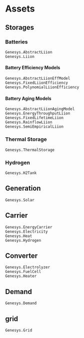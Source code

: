 # Assets

## Storages

### Batteries
```@docs
Genesys.AbstractLiion
Genesys.Liion
```

#### Battery Efficiency Models
```@docs
Genesys.AbstractLiionEffModel
Genesys.FixedLiionEfficiency
Genesys.PolynomialLiionEfficiency
```

#### Battery Aging Models
```@docs
Genesys.AbstractLiionAgingModel
Genesys.EnergyThroughputLiion
Genesys.FixedLifetimeLiion
Genesys.RainflowLiion
Genesys.SemiEmpiricalLiion
```

### Thermal Storage
```@docs
Genesys.ThermalStorage
```

### Hydrogen
```@docs
Genesys.H2Tank
```

## Generation
```@docs
Genesys.Solar
```

## Carrier
```@docs
Genesys.EnergyCarrier
Genesys.Electricity
Genesys.Heat
Genesys.Hydrogen
```

## Converter
```@docs
Genesys.Electrolyzer
Genesys.FuelCell
Genesys.Heater
```
## Demand
```@docs
Genesys.Demand
```

## grid
```@docs
Genesys.Grid
```


